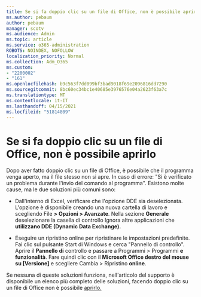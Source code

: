 ```yaml
---
title: Se si fa doppio clic su un file di Office, non è possibile aprirlo
ms.author: pebaum
author: pebaum
manager: scotv
ms.audience: Admin
ms.topic: article
ms.service: o365-administration
ROBOTS: NOINDEX, NOFOLLOW
localization_priority: Normal
ms.collection: Adm_O365
ms.custom:
- "2200002"
- "161"
ms.openlocfilehash: b9c563f7dd099bf3bad9018f69e2096816dd7290
ms.sourcegitcommit: 8bc60ec34bc1e40685e3976576e04a2623f63a7c
ms.translationtype: MT
ms.contentlocale: it-IT
ms.lasthandoff: 04/15/2021
ms.locfileid: "51814809"
---
```

# <a name="double-clicking-an-office-file-fails-to-open-it"></a>Se si fa doppio clic su un file di Office, non è possibile aprirlo

Dopo aver fatto doppio clic su un file di Office, è possibile che il programma venga aperto, ma il file stesso non si apre. In caso di errore: "Si è verificato un problema durante l'invio del comando al programma". Esistono molte cause, ma le due soluzioni più comuni sono:

- Dall'interno di Excel, verificare che l'opzione DDE sia deselezionata. L'opzione è disponibile creando una nuova cartella di lavoro e scegliendo File **> Opzioni > Avanzate**. Nella sezione **Generale** deselezionare la casella di controllo Ignora altre applicazioni che **utilizzano DDE (Dynamic Data Exchange).**

- Eseguire un ripristino online per ripristinare le impostazioni predefinite. Fai clic sul pulsante Start di Windows e cerca "Pannello di controllo". Aprire il **Pannello di** controllo e passare a Programmi > Programmi **e funzionalità**. Fare quindi clic con il **Microsoft Office destro del mouse su [Versione]** e scegliere Cambia > Ripristino **online**.

Se nessuna di queste soluzioni funziona, nell'articolo del supporto è disponibile un elenco più completo delle soluzioni, facendo doppio clic su un file di Office non è possibile [aprirlo.](https://support.office.com/article/Double-clicking-an-Office-file-fails-to-open-it-1e9c0ad9-34c8-4440-a42e-d30186b29ed6)
